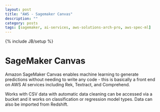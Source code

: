 ```yaml
---
layout: post
title: "AWS - Sagemaker Canvas"
description: ""
category: posts
tags: [sagemaker, ai-services, aws-solutions-arch-pro, aws-spec-ml]
---
```

{% include JB/setup %}

# SageMaker Canvas
Amazon SageMaker Canvas enables machine learning to generate predictions without needing to write any code - this is basically a front end on AWS AI services including Rek, Textract, and Comprehend.

Works with CSV data with automatic data cleaning can be accessed via a bucket and it works on classification or regression model types. Data can also be imported from Redshift. 


